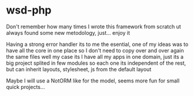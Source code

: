 wsd-php
=======

Don't remember how many times I wrote this framework from scratch ut always found some new metodology, just... enjoy it

Having a strong error handler its to me the esential, one of my ideas was to have all the core in one place so 
I don't need to copy over and over again the same files well my case its I have all my apps in one domain, 
just its a big project splited in few modules so each one its independent of the rest, but can inherit layouts, 
stylesheet, js from the default layout

Maybe I will use a NotORM like for the model, seems more fun for small quick projects...